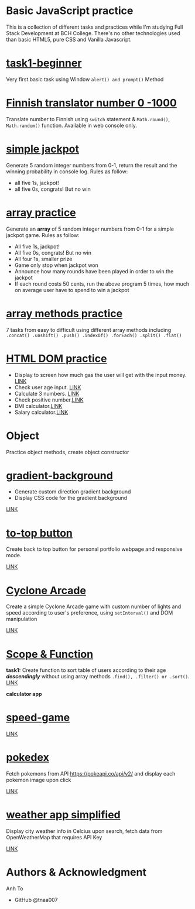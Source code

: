 # Basic JavaScript practice

This is a collection of different tasks and practices while I'm studying Full Stack Development at BCH College. There's no other technologies used than basic HTML5, pure CSS and Vanilla Javascript.

# [task1-beginner](https://github.com/tna007/Basic-JS/tree/master/task1-beginner)

Very first basic task using Window `alert() and prompt()` Method

# [Finnish translator number 0 -1000](https://github.com/tna007/Basic-JS/blob/master/Basic-JS/translator.js)

Translate number to Finnish using `switch` statement & `Math.round()`, `Math.random()` function. Available in web console only.

# [simple jackpot](https://github.com/tna007/Basic-JS/blob/master/Basic-JS/scripts.js)

Generate 5 random integer numbers from 0-1, return the result and the winning probability in console log.
Rules as follow:

- all five 1s, jackpot!
- all five 0s, congrats! But no win

# [array practice](https://github.com/tna007/Basic-JS/blob/master/Basic-JS/array/array.js)

Generate an **array** of 5 random integer numbers from 0-1 for a simple jackpot game. Rules as follow:

- All five 1s, jackpot!
- All five 0s, congrats! But no win
- All four 1s, smaller prize
- Game only stop when jackpot won
- Announce how many rounds have been played in order to win the jackpot
- If each round costs 50 cents, run the above program 5 times, how much on average user have to spend to win a jackpot

# [array methods practice](https://github.com/tna007/Basic-JS/blob/master/arrayexercises.js/arrayexercises.js)

7 tasks from easy to difficult using different array methods including `.concat() .unshift() .push() .indexOf() .forEach() .split() .flat()`

# [HTML DOM practice](https://github.com/tna007/Basic-JS/tree/master/gasoline-test)

- Display to screen how much gas the user will get with the input money. [LINK](https://tna007.github.io/Basic-JS/gasoline-test/index.html)
- Check user age input. [LINK](https://tna007.github.io/Basic-JS/gasoline-test/user-age/index.html)
- Calculate 3 numbers. [LINK](https://tna007.github.io/Basic-JS/gasoline-test/calculator3nums/index.html)
- Check positive number.[LINK](https://tna007.github.io/Basic-JS/gasoline-test/positive-num/index.html)
- BMI calculator.[LINK](https://tna007.github.io/Basic-JS/gasoline-test/BMI-cal/index.html)
- Salary calculator.[LINK](https://tna007.github.io/Basic-JS/gasoline-test/salary-calc/index.html)

# Object

Practice object methods, create object constructor

# [gradient-background](https://github.com/tna007/Basic-JS/tree/master/gradient-background)

- Generate custom direction gradient background
- Display CSS code for the gradient background

[LINK](https://tna007.github.io/Basic-JS/gradient-background/index.html)

# [to-top button](https://github.com/tna007/Basic-JS/tree/master/top-button)

Create back to top button for personal portfolio webpage and responsive mode.

[LINK](https://tna007.github.io/Basic-JS/top-button/index.html)

# [Cyclone Arcade](https://github.com/tna007/Basic-JS/tree/master/setInterval)

Create a simple Cyclone Arcade game with custom number of lights and speed according to user's preference, using `setInterval()` and DOM manipulation

[LINK](https://tna007.github.io/Basic-JS/setInterval/index.html)

# [Scope & Function](https://github.com/tna007/Basic-JS/tree/master/scopeandfunc)

**task1:** Create function to sort table of users according to their age **_descendingly_** without using array methods `.find(), .filter() or .sort()`. [LINK](scopeandfunc/task_2/index.html)

**calculator app**

# [speed-game](https://github.com/tna007/Basic-JS/tree/master/speed-game)

[LINK](https://tna007.github.io/Basic-JS/speed-game/index.html)

# [pokedex](https://github.com/tna007/Basic-JS/tree/master/pokeAPI-simplified)

Fetch pokemons from API https://pokeapi.co/api/v2/ and display each pokemon image upon click

[LINK](pokeAPI-simplified/index.html)

# [weather app simplified](https://github.com/tna007/Basic-JS/tree/master/openapi-weather)

Display city weather info in Celcius upon search, fetch data from OpenWeatherMap that requires API Key

[LINK](https://tna007.github.io/Basic-JS/openapi-weather/index.html)

# Authors & Acknowledgment

Anh To

- GitHub @tnaa007
